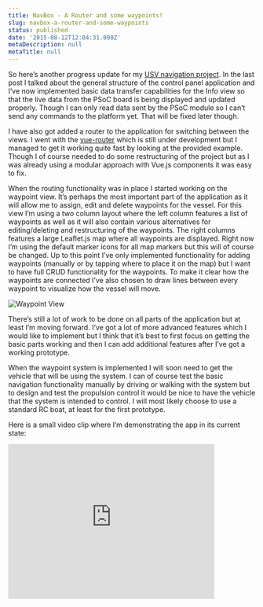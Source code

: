 ```yaml
---
title: NavBox - A Router and some waypoints!
slug: navbox-a-router-and-some-waypoints
status: published
date: '2015-08-12T12:04:31.000Z'
metaDescription: null
metaTitle: null
---
```


So here’s another progress update for my [USV navigation project](http://jimmyutterstrom.com/2015/07/navbox-autonomous-navigation-project/). In the last post I talked about the general structure of the control panel application and I’ve now implemented basic data transfer capabilities for the Info view so that the live data from the PSoC board is being displayed and updated properly. Though I can only read data sent by the PSoC module so I can’t send any commands to the platform yet. That will be fixed later though.

I have also got added a router to the application for switching between the views. I went with the [vue-router](https://github.com/vuejs/vue-router) which is still under development but I managed to get it working quite fast by looking at the provided example. Though I of course needed to do some restructuring of the project but as I was already using a modular approach with Vue.js components it was easy to fix.

When the routing functionality was in place I started working on the waypoint view. It’s perhaps the most important part of the application as it will allow me to assign, edit and delete waypoints for the vessel. For this view I’m using a two column layout where the left column features a list of waypoints as well as it will also contain various alternatives for editing/deleting and restructuring of the waypoints. The right columns features a large Leaflet.js map where all waypoints are displayed. Right now I’m using the default marker icons for all map markers but this will of course be changed. Up to this point I’ve only implemented functionality for adding waypoints (manually or by tapping where to place it on the map) but I want to have full CRUD functionality for the waypoints. To make it clear how the waypoints are connected I’ve also chosen to draw lines between every waypoint to visualize how the vessel will move.

![Waypoint View](https://di2hdke024x80.cloudfront.net/images/NavBox/Screenshot_2015-08-12-13-17-01.png)

There’s still a lot of work to be done on all parts of the application but at least I’m moving forward. I’ve got a lot of more advanced features which I would like to implement but I think that it’s best to first focus on getting the basic parts working and then I can add additional features after I’ve got a working prototype.

When the waypoint system is implemented I will soon need to get the vehicle that will be using the system. I can of course test the basic navigation functionality manually by driving or walking with the system but to design and test the propulsion control it would be nice to have the vehicle that the system is intended to control. I will most likely choose to use a standard RC boat, at least for the first prototype.

Here is a small video clip where I’m demonstrating the app in its current state:

<iframe allowfullscreen="allowfullscreen" frameborder="0" height="315" src="https://www.youtube.com/embed/NxhcPn7nkUY" width="420"></iframe>
